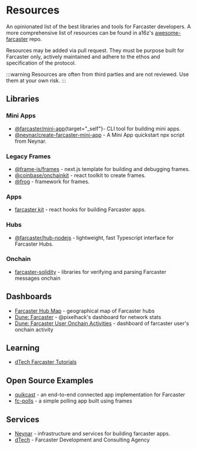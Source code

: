 # Resources

An opinionated list of the best libraries and tools for Farcaster developers. A more comprehensive list of resources can be found in a16z's [awesome-farcaster](https://github.com/a16z/awesome-farcaster) repo.

Resources may be added via pull request. They must be purpose built for Farcaster only, actively maintained and adhere to the ethos and specification of the protocol.

:::warning
Resources are often from third parties and are not reviewed. Use them at your own risk.
:::

## Libraries

### Mini Apps

<!-- prettier-ignore -->
- [@farcaster/mini-app](https://miniapps.farcaster.xyz/docs/getting-started){target="_self"}- CLI tool for building mini apps.
- [@neynar/create-farcaster-mini-app](https://www.npmjs.com/package/@neynar/create-farcaster-mini-app) - A Mini App quickstart npx script from Neynar.

### Legacy Frames

- [@frame-js/frames](https://framesjs.org/) - next.js template for building and debugging frames.
- [@coinbase/onchainkit](https://github.com/coinbase/onchainkit) - react toolkit to create frames.
- [@frog](https://frog.fm) - framework for frames.

### Apps

- [farcaster kit](https://www.farcasterkit.com/) - react hooks for building Farcaster apps.

### Hubs

- [@farcaster/hub-nodejs](https://www.npmjs.com/package/@farcaster/hub-nodejs) - lightweight, fast Typescript interface for Farcaster Hubs.

### Onchain

- [farcaster-solidity](https://github.com/pavlovdog/farcaster-solidity/) - libraries for verifying and parsing Farcaster messages onchain

## Dashboards

- [Farcaster Hub Map](https://farcaster.spindl.xyz/) - geographical map of Farcaster hubs
- [Dune: Farcaster](https://dune.com/pixelhack/farcaster) - @pixelhack's dashboard for network stats
- [Dune: Farcaster User Onchain Activities](https://dune.com/yesyes/farcaster-users-onchain-activities) - dashboard of farcaster user's onchain activity

## Learning

- [dTech Farcaster Tutorials](https://dtech.vision/farcaster)

## Open Source Examples

- [quikcast](https://github.com/farcasterxyz/quikcast) - an end-to-end connected app implementation for Farcaster
- [fc-polls](https://github.com/farcasterxyz/fc-polls) - a simple polling app built using frames

## Services

- [Neynar](https://neynar.com/) - infrastructure and services for building farcaster apps.
- [dTech](https://dtech.vision) - Farcaster Development and Consulting Agency
